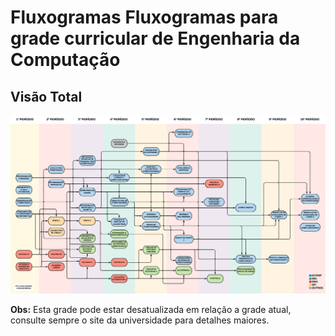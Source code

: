# Fluxogramas Fluxogramas para grade curricular de Engenharia da Computação

## Visão Total
![Visão Total](./visao_total.jpeg)

**Obs:** Esta grade pode estar desatualizada em relação a grade atual, consulte sempre o site da universidade para detalhes maiores.